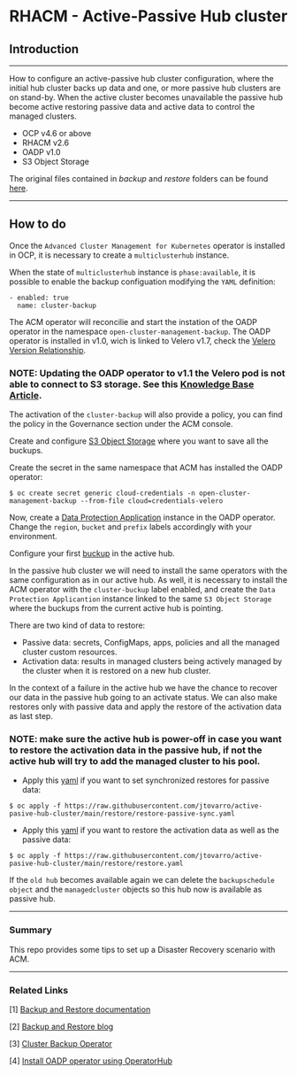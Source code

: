 # RHACM - Active-Passive Hub cluster

## __Introduction__

---
How to configure an active-passive hub cluster configuration, where the initial hub cluster backs up data and one, or more passive hub clusters are on stand-by. When the active cluster becomes unavailable the passive hub become active restoring passive data and active data to control the managed clusters.

- OCP v4.6 or above
- RHACM v2.6
- OADP v1.0
- S3 Object Storage

The original files contained in *backup* and *restore* folders can be found [here](https://github.com/stolostron/cluster-backup-operator/tree/release-2.6/config/samples).

---

## __How to do__

Once the `Advanced Cluster Management for Kubernetes` operator is installed in OCP, it is necessary to create a `multiclusterhub` instance.

When the state of `multiclusterhub` instance is `phase:available`, it is possible to enable the backup configuation modifying the `YAML` definition:

```
- enabled: true
  name: cluster-backup
```

The ACM operator will reconcilie and start the instation of the OADP operator in the namespace `open-cluster-management-backup`. The OADP operator is installed in v1.0, wich is linked to Velero v1.7, check the [Velero Version Relationship](https://github.com/openshift/oadp-operator).

### __NOTE:__ Updating the OADP operator to v1.1 the Velero pod is not able to connect to S3 storage. See this [Knowledge Base Article](https://access.redhat.com/solutions/6984040).

The activation of the `cluster-backup` will also provide a policy, you can find the policy in the Governance section under the ACM console.

Create and configure [S3 Object Storage](https://docs.openshift.com/container-platform/4.11/backup_and_restore/application_backup_and_restore/installing/installing-oadp-aws.html) where you want to save all the buckups.

Create the secret in the same namespace that ACM has installed the OADP operator:

```
$ oc create secret generic cloud-credentials -n open-cluster-management-backup --from-file cloud=credentials-velero
```

Now, create a [Data Protection Application](https://github.com/jtovarro/active-pasive-hub-cluster/blob/main/oadp-operator/data-protection-application.yaml) instance in the OADP operator. Change the `region`, `bucket` and `prefix` labels accordingly with your environment.

Configure your first [buckup](https://github.com/jtovarro/active-pasive-hub-cluster/blob/main/backup/backup-schedule.yaml) in the active hub.

In the passive hub cluster we will need to install the same operators with the same configuration as in our active hub. As well, it is necessary to install the ACM operator with the `cluster-buckup` label enabled, and create the `Data Protection Applicantion` instance linked to the same `S3 Object Storage` where the buckups from the current active hub is pointing. 

There are two kind of data to restore: 
 - Passive data: secrets, ConfigMaps, apps, policies and all the managed cluster custom resources.
 - Activation data: results in managed clusters being actively managed by the cluster when it is restored on a new hub cluster.

In the context of a failure in the active hub we have the chance to recover our data in the passive hub going to an activate status. We can also make restores only with passive data and apply the restore of the activation data as last step. 

### __NOTE__: make sure the active hub is power-off in case you want to restore the activation data in the passive hub, if not the active hub will try to add the managed cluster to his pool.

- Apply this [yaml](https://github.com/jtovarro/active-pasive-hub-cluster/blob/main/restore/restore-passive-sync.yaml) if you want to set synchronized restores for passive data:  

```
$ oc apply -f https://raw.githubusercontent.com/jtovarro/active-pasive-hub-cluster/main/restore/restore-passive-sync.yaml
```

- Apply this [yaml](https://github.com/jtovarro/active-pasive-hub-cluster/blob/main/restore/restore.yaml) if you want to restore the activation data as well as the passive data:

```
$ oc apply -f https://raw.githubusercontent.com/jtovarro/active-pasive-hub-cluster/main/restore/restore.yaml
```

If the `old hub` becomes available again we can delete the `backupschedule object` and the `managedcluster` objects so this hub now is available as passive hub.

---
### __Summary__

This repo provides some tips to set up a Disaster Recovery scenario with ACM.

---
### Related Links
[1] [Backup and Restore documentation](https://access.redhat.com/documentation/en-us/red_hat_advanced_cluster_management_for_kubernetes/2.6/html-single/backup_and_restore/index)

[2] [Backup and Restore blog](https://cloud.redhat.com/blog/backup-and-restore-hub-clusters-with-red-hat-advanced-cluster-management-for-kubernetes)

[3] [Cluster Backup Operator](https://github.com/stolostron/cluster-backup-operator/tree/release-2.6/config/samples)

[4] [Install OADP operator using OperatorHub](https://github.com/openshift/oadp-operator/blob/master/docs/install_olm.md#create-the-dataprotectionapplication-custom-resource)
